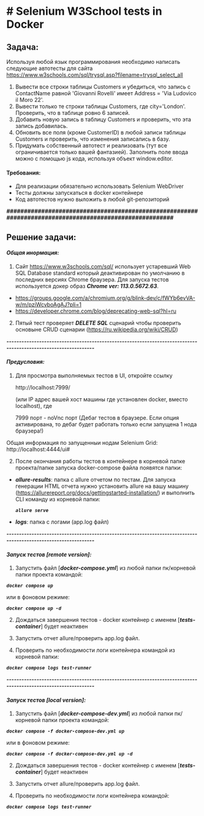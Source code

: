 # **# Selenium W3School tests in Docker**

## **Задача:**

Используя любой язык программирования необходимо написать следующие автотесты для сайта
https://www.w3schools.com/sql/trysql.asp?filename=trysql_select_all

1. Вывести все строки таблицы Customers и убедиться, что запись с ContactName равной 'Giovanni Rovelli' имеет
   Address = 'Via Ludovico il Moro 22'.
2. Вывести только те строки таблицы Customers, где city='London'. Проверить, что в таблице ровно 6 записей.
3. Добавить новую запись в таблицу Customers и проверить, что эта запись добавилась.
4. Обновить все поля (кроме CustomerID) в любой записи таблицы Customers и проверить, что изменения записались в базу.
5. Придумать собственный автотест и реализовать (тут все ограничивается только вашей фантазией).
   Заполнить поле ввода можно с помощью js кода, используя объект window.editor.

#### **Требования:**

- Для реализации обязательно использовать Selenium WebDriver
- Тесты должны запускаться в docker контейнере
- Код автотестов нужно выложить в любой git-репозиторий

_**#######################################################################################################**_

## **Решение задачи:**

#### _Общая инормация:_

1) Сайт https://www.w3schools.com/sql/ использует устаревший Web SQL Database standard который деактивирован по
   умолчанию
   в последних версиях Chrome браузера. Для запуска тестов используется докер образ _**Chrome ver: 113.0.5672.63**_.

- https://groups.google.com/a/chromium.org/g/blink-dev/c/fWYb6evVA-w/m/pziWcvboAgAJ?pli=1
- https://developer.chrome.com/blog/deprecating-web-sql?hl=ru

2) Пятый тест проверяет _**DELETE SQL**_ сценарий чтобы проверить основыне CRUD
   сценарии (https://ru.wikipedia.org/wiki/CRUD)

**_---------------------------------------------------------------------------------------------------------------_**

#### _Предусловия:_

1) Для просмотра выполняемых тестов в UI, откройте ссылку

   http://localhost:7999/

   (или IP адрес вашей хост машины где установлен docker, вместо localhost), где

   7999 порт - noVnc порт (Дебаг тестов в браузере. Если опция активирована, то дебаг будет работать только если
   запущена 1 нода браузера!)

Общая информация по запущенныи нодам Selenium Grid: http://localhost:4444/ui#

2) После окончания работы тестов в контейнере в корневой папке проекта/папке запуска docker-compose файла
   появятся папки:

- _**allure-results**_: папка с allure отчетом по тестам. Для запуска генерации HTML отчета нужно установить allure на
  вашу машину (https://allurereport.org/docs/gettingstarted-installation/) и выполнить CLI команду  из корневой папки:

  **_`allure serve`_**


- _**logs**_: папка с логами (app.log файл)

**_---------------------------------------------------------------------------------------------------------------_**

#### _Запуск тестов **[remote version]**:_

1) Запустить файл [_**docker-compose.yml**_]  из любой папки пк/корневой папки проекта командой:

**_`docker compose up`_**

или в фоновом режиме:

**_`docker compose up -d`_**

2) Дождаться завершения тестов - docker контейнер с именем [**_tests-container_**] будет неактивен


3) Запустить отчет allure/проверить app.log файл.


4) Проверить по необходимости логи контейнера командой из корневой папки:

**_`docker compose logs test-runner`_**

**_---------------------------------------------------------------------------------------------------------------_**

#### _Запуск тестов **[local version]**:_

1) Запустить файл [_**docker-compose-dev.yml**_]  из любой папки пк/корневой папки проекта командой:

**_`docker compose -f docker-compose-dev.yml up`_**

или в фоновом режиме:

**_`docker compose -f docker-compose-dev.yml up -d`_**

2) Дождаться завершения тестов - docker контейнер с именем [**_tests-container_**] будет неактивен


3) Запустить отчет allure/проверить app.log файл.


4) Проверить по необходимости логи контейнера командой:

**_`docker compose logs test-runner`_**